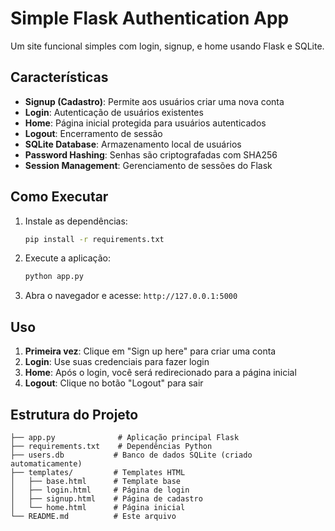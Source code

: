 # Simple Flask Authentication App

Um site funcional simples com login, signup, e home usando Flask e SQLite.

## Características

- **Signup (Cadastro)**: Permite aos usuários criar uma nova conta
- **Login**: Autenticação de usuários existentes
- **Home**: Página inicial protegida para usuários autenticados
- **Logout**: Encerramento de sessão
- **SQLite Database**: Armazenamento local de usuários
- **Password Hashing**: Senhas são criptografadas com SHA256
- **Session Management**: Gerenciamento de sessões do Flask

## Como Executar

1. Instale as dependências:
   ```bash
   pip install -r requirements.txt
   ```

2. Execute a aplicação:
   ```bash
   python app.py
   ```

3. Abra o navegador e acesse: `http://127.0.0.1:5000`

## Uso

1. **Primeira vez**: Clique em "Sign up here" para criar uma conta
2. **Login**: Use suas credenciais para fazer login
3. **Home**: Após o login, você será redirecionado para a página inicial
4. **Logout**: Clique no botão "Logout" para sair

## Estrutura do Projeto

```
├── app.py              # Aplicação principal Flask
├── requirements.txt    # Dependências Python
├── users.db           # Banco de dados SQLite (criado automaticamente)
├── templates/         # Templates HTML
│   ├── base.html      # Template base
│   ├── login.html     # Página de login
│   ├── signup.html    # Página de cadastro
│   └── home.html      # Página inicial
└── README.md          # Este arquivo
```